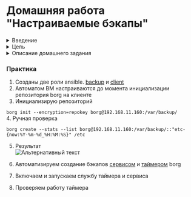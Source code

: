 # Домашняя работа "Настраиваемые бэкапы"

<details>
<summary>Введение</summary>

BorgBackup это дедуплицирующая программа для резервного копирования. Опционально доступно сжатие и шифрование данных. Основная задача BorgBackup — предоставление эффективного и безопасного решения для резервного копирования. Благодаря дедупликации резервное копирование происходит очень быстро. Все данные можно зашифровать на стороне клиента, что делает Borg интересным для использования на арендованных хранилищах. 
</details>


<details>
<summary>Цель</summary>

Научиться использовать инструмент для резервного копирования.
</details>



<details>
<summary>Описание домашнего задания</summary>

**Настроить стенд Vagrant с двумя виртуальными машинами:**  
+ backup_server 
+ client.  
**Настроить удаленный бэкап каталога /etc c сервера client при помощи borgbackup. Резервные копии должны соответствовать следующим критериям:** 
+ Директория для резервных копий /var/backup. Это должна быть отдельная точка монтирования. В данном случае для демонстрации размер не принципиален, достаточно будет и 2GB;  
Репозиторий для резервных копий должен быть зашифрован ключом или паролем - на ваше усмотрение; 
+ Имя бэкапа должно содержать информацию о времени снятия бекапа;  
+ Глубина бекапа должна быть год, хранить можно по последней копии на конец месяца, кроме последних трех. Последние три месяца должны содержать копии на каждый день. Т.е. должна быть правильно настроена политика удаления старых бэкапов;  
Резервная копия снимается каждые 5 минут. Такой частый запуск в целях демонстрации;  
+ Написан скрипт для снятия резервных копий. Скрипт запускается из соответствующей Cron джобы, либо systemd timer-а - на ваше усмотрение;  
+ Настроено логирование процесса бекапа. Для упрощения можно весь вывод перенаправлять в logger с соответствующим тегом.  
</details>

### Практика

1. Созданы две роли ansible. [backup](roles/backup/) и [client](roles/client/)
2. Автоматом ВМ настраиваются до момента инициализации репозитория borg на клиенте
3. Инициализирую репозиторий  

```borg init --encryption=repokey borg@192.168.11.160:/var/backup/```  
4. Ручная проверка

```borg create --stats --list borg@192.168.11.160:/var/backup/::"etc-{now:%Y-%m-%d_%H:%M:%S}" /etc```
    
5. Результат  
    ![Альтернативный текст](https://i.ibb.co/9Y3Tx5S/1234.png)
6. Автоматизируем создание бэкапов [сервисом](roles/borg/files/borg-backup.service/) и [таймером](roles/borg/files/borg-backup.timer) borg

7. Включаем и запускаем службу таймера и сервиса
8. Проверяем работу таймера




